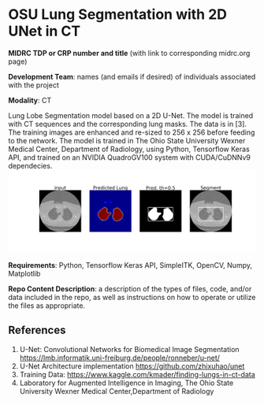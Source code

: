 # OSU Lung Segmentation with 2D UNet in CT
**MIDRC TDP or CRP number and title** (with link to corresponding midrc.org page)

**Development Team**: names (and emails if desired) of individuals associated with the project

**Modality**: CT

Lung Lobe Segmentation model based on a 2D U-Net. The model is trained with CT sequences and the corresponding lung masks. The data is in [3]. The training images are enhanced and re-sized to 256 x 256 before feeding to the network. The model is trained in The Ohio State University Wexner Medical Center, Department of Radiology, using Python, Tensorflow Keras API, and trained on an NVIDIA QuadroGV100 system with CUDA/CuDNNv9 dependecies. 
![example output](out.png)

**Requirements**: Python, Tensorflow Keras API, SimpleITK, OpenCV, Numpy, Matplotlib

**Repo Content Description**: a description of the types of files, code, and/or data included in the repo, as well as instructions on how to operate or utilize the files as appropriate.

References
---
1)	U-Net: Convolutional Networks for Biomedical Image Segmentation https://lmb.informatik.uni-freiburg.de/people/ronneber/u-net/
2)	U-Net Architecture implementation https://github.com/zhixuhao/unet
3)	Training Data: https://www.kaggle.com/kmader/finding-lungs-in-ct-data 
4)  Laboratory for Augmented Intelligence in Imaging, The Ohio State University Wexner Medical Center,Department of Radiology


